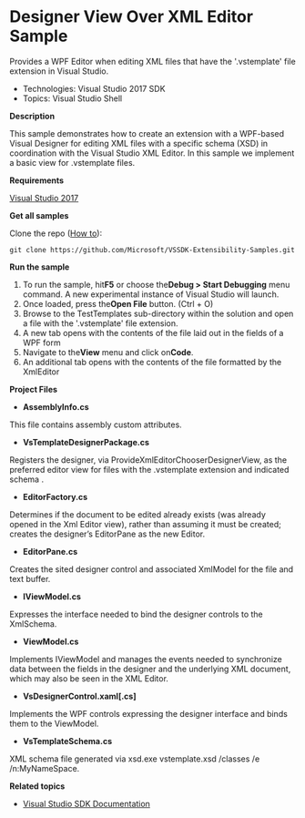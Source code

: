 

# Designer View Over XML Editor Sample

Provides a WPF Editor when editing XML files that have the '.vstemplate' file extension in Visual Studio.

* Technologies: Visual Studio 2017 SDK
* Topics: Visual Studio Shell

**Description**

This sample demonstrates how to create an extension with a WPF-based Visual
Designer for editing XML files with a specific schema (XSD) in coordination
with the Visual Studio XML Editor. In this sample we implement a basic view
for .vstemplate files.


**Requirements**

[ Visual Studio 2017 ](https://www.visualstudio.com/products/visual-studio-community-vs?wt.mc_id=o~display~github~vssdk)



**Get all samples**

Clone the repo ([How to](https://git-scm.com/book/en/v2/Git-Basics-Getting-a-Git-Repository#Cloning-an-Existing-Repository)):

`git clone https://github.com/Microsoft/VSSDK-Extensibility-Samples.git`

**Run the sample**

  1. To run the sample, hit**F5** or choose the**Debug &gt; Start Debugging** menu command. A new experimental instance of Visual Studio will launch. 
  2. Once loaded, press the**Open File** button. (Ctrl + O) 
  3. Browse to the TestTemplates sub-directory within the solution and open a file with the '.vstemplate' file extension. 
  4. A new tab opens with the contents of the file laid out in the fields of a WPF form 
  5. Navigate to the**View** menu and click on**Code**. 
  6. An additional tab opens with the contents of the file formatted by the XmlEditor 



**Project Files**

 * **AssemblyInfo.cs**  
 
This file contains assembly custom attributes.

 * **VsTemplateDesignerPackage.cs** 
 
Registers the designer, via ProvideXmlEditorChooserDesignerView, as the preferred editor view for files with the .vstemplate extension and indicated schema .

* **EditorFactory.cs** 

Determines if the document to be edited already exists (was already opened in the Xml Editor view), rather than assuming it must be created; creates the designer’s EditorPane as the new Editor.

* **EditorPane.cs**

Creates the sited designer control and associated XmlModel for the file and
text buffer.

* **IViewModel.cs**

Expresses the interface needed to bind the designer controls to the XmlSchema.

* **ViewModel.cs**

Implements IViewModel and manages the events needed to synchronize data
between the fields in the designer and the underlying XML document, which may
also be seen in the XML Editor.

* **VsDesignerControl.xaml[.cs]**

Implements the WPF controls expressing the designer interface and binds them
to the ViewModel.

* **VsTemplateSchema.cs**

XML schema file generated via xsd.exe vstemplate.xsd /classes /e
/n:MyNameSpace.


**Related topics**

* [ Visual Studio SDK Documentation ](https://docs.microsoft.com/en-us/visualstudio/extensibility/visual-studio-sdk)



